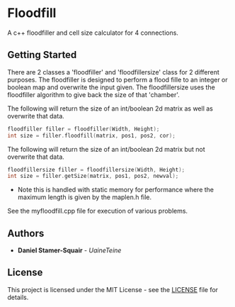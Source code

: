 # Floodfill

A c++ floodfiller and cell size calculator for 4 connections.

## Getting Started

There are 2 classes a 'floodfiller' and 'floodfillersize' class for 2 different purposes. The floodfiller is designed to perform a flood fille to an integer or boolean map and overwrite the input given. The floodfillersize uses the floodfiller algorithm to give back the size of that 'chamber'.

The following will return the size of an int/boolean 2d matrix as well as overwrite that data.
```cpp
floodfiller filler = floodfiller(Width, Height);
int size = filler.floodfill(matrix, pos1, pos2, cor);
```
The following will return the size of an int/boolean 2d matrix but not overwrite that data.
```cpp
floodfillersize filler = floodfillersize(Width, Height);
int size = filler.getSize(matrix, pos1, pos2, newval);
```

* Note this is handled with static memory for performance where the maximum length is given by the maplen.h file.

See the myfloodfill.cpp file for execution of various problems.

## Authors

* **Daniel Stamer-Squair** - *UaineTeine*

## License

This project is licensed under the MIT License - see the [LICENSE](LICENSE) file for details.
